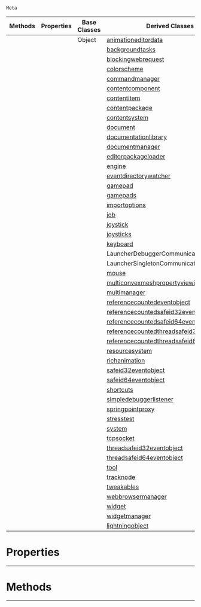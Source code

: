  `Meta`

|Methods|Properties|Base Classes|Derived Classes|
|---|---|---|---|
| | |Object|[animationeditordata](https://github.com/dragonCASTjosh/PlasmaDocs/blob/master/code_reference/class_reference/animationeditordata.markdown)|
| | | |[backgroundtasks](https://github.com/dragonCASTjosh/PlasmaDocs/blob/master/code_reference/class_reference/backgroundtasks.markdown)|
| | | |[blockingwebrequest](https://github.com/dragonCASTjosh/PlasmaDocs/blob/master/code_reference/class_reference/blockingwebrequest.markdown)|
| | | |[colorscheme](https://github.com/dragonCASTjosh/PlasmaDocs/blob/master/code_reference/class_reference/colorscheme.markdown)|
| | | |[commandmanager](https://github.com/dragonCASTjosh/PlasmaDocs/blob/master/code_reference/class_reference/commandmanager.markdown)|
| | | |[contentcomponent](https://github.com/dragonCASTjosh/PlasmaDocs/blob/master/code_reference/class_reference/contentcomponent.markdown)|
| | | |[contentitem](https://github.com/dragonCASTjosh/PlasmaDocs/blob/master/code_reference/class_reference/contentitem.markdown)|
| | | |[contentpackage](https://github.com/dragonCASTjosh/PlasmaDocs/blob/master/code_reference/class_reference/contentpackage.markdown)|
| | | |[contentsystem](https://github.com/dragonCASTjosh/PlasmaDocs/blob/master/code_reference/class_reference/contentsystem.markdown)|
| | | |[document](https://github.com/dragonCASTjosh/PlasmaDocs/blob/master/code_reference/class_reference/document.markdown)|
| | | |[documentationlibrary](https://github.com/dragonCASTjosh/PlasmaDocs/blob/master/code_reference/class_reference/documentationlibrary.markdown)|
| | | |[documentmanager](https://github.com/dragonCASTjosh/PlasmaDocs/blob/master/code_reference/class_reference/documentmanager.markdown)|
| | | |[editorpackageloader](https://github.com/dragonCASTjosh/PlasmaDocs/blob/master/code_reference/class_reference/editorpackageloader.markdown)|
| | | |[engine](https://github.com/dragonCASTjosh/PlasmaDocs/blob/master/code_reference/class_reference/engine.markdown)|
| | | |[eventdirectorywatcher](https://github.com/dragonCASTjosh/PlasmaDocs/blob/master/code_reference/class_reference/eventdirectorywatcher.markdown)|
| | | |[gamepad](https://github.com/dragonCASTjosh/PlasmaDocs/blob/master/code_reference/class_reference/gamepad.markdown)|
| | | |[gamepads](https://github.com/dragonCASTjosh/PlasmaDocs/blob/master/code_reference/class_reference/gamepads.markdown)|
| | | |[importoptions](https://github.com/dragonCASTjosh/PlasmaDocs/blob/master/code_reference/class_reference/importoptions.markdown)|
| | | |[job](https://github.com/dragonCASTjosh/PlasmaDocs/blob/master/code_reference/class_reference/job.markdown)|
| | | |[joystick](https://github.com/dragonCASTjosh/PlasmaDocs/blob/master/code_reference/class_reference/joystick.markdown)|
| | | |[joysticks](https://github.com/dragonCASTjosh/PlasmaDocs/blob/master/code_reference/class_reference/joysticks.markdown)|
| | | |[keyboard](https://github.com/dragonCASTjosh/PlasmaDocs/blob/master/code_reference/class_reference/keyboard.markdown)|
| | | |LauncherDebuggerCommunication|
| | | |LauncherSingletonCommunication|
| | | |[mouse](https://github.com/dragonCASTjosh/PlasmaDocs/blob/master/code_reference/class_reference/mouse.markdown)|
| | | |[multiconvexmeshpropertyviewinfo](https://github.com/dragonCASTjosh/PlasmaDocs/blob/master/code_reference/class_reference/multiconvexmeshpropertyviewinfo.markdown)|
| | | |[multimanager](https://github.com/dragonCASTjosh/PlasmaDocs/blob/master/code_reference/class_reference/multimanager.markdown)|
| | | |[referencecountedeventobject](https://github.com/dragonCASTjosh/PlasmaDocs/blob/master/code_reference/class_reference/referencecountedeventobject.markdown)|
| | | |[referencecountedsafeid32eventobject](https://github.com/dragonCASTjosh/PlasmaDocs/blob/master/code_reference/class_reference/referencecountedsafeid32eventobject.markdown)|
| | | |[referencecountedsafeid64eventobject](https://github.com/dragonCASTjosh/PlasmaDocs/blob/master/code_reference/class_reference/referencecountedsafeid64eventobject.markdown)|
| | | |[referencecountedthreadsafeid32eventobject](https://github.com/dragonCASTjosh/PlasmaDocs/blob/master/code_reference/class_reference/referencecountedthreadsafeid32eventobject.markdown)|
| | | |[referencecountedthreadsafeid64eventobject](https://github.com/dragonCASTjosh/PlasmaDocs/blob/master/code_reference/class_reference/referencecountedthreadsafeid64eventobject.markdown)|
| | | |[resourcesystem](https://github.com/dragonCASTjosh/PlasmaDocs/blob/master/code_reference/class_reference/resourcesystem.markdown)|
| | | |[richanimation](https://github.com/dragonCASTjosh/PlasmaDocs/blob/master/code_reference/class_reference/richanimation.markdown)|
| | | |[safeid32eventobject](https://github.com/dragonCASTjosh/PlasmaDocs/blob/master/code_reference/class_reference/safeid32eventobject.markdown)|
| | | |[safeid64eventobject](https://github.com/dragonCASTjosh/PlasmaDocs/blob/master/code_reference/class_reference/safeid64eventobject.markdown)|
| | | |[shortcuts](https://github.com/dragonCASTjosh/PlasmaDocs/blob/master/code_reference/class_reference/shortcuts.markdown)|
| | | |[simpledebuggerlistener](https://github.com/dragonCASTjosh/PlasmaDocs/blob/master/code_reference/class_reference/simpledebuggerlistener.markdown)|
| | | |[springpointproxy](https://github.com/dragonCASTjosh/PlasmaDocs/blob/master/code_reference/class_reference/springpointproxy.markdown)|
| | | |[stresstest](https://github.com/dragonCASTjosh/PlasmaDocs/blob/master/code_reference/class_reference/stresstest.markdown)|
| | | |[system](https://github.com/dragonCASTjosh/PlasmaDocs/blob/master/code_reference/class_reference/system.markdown)|
| | | |[tcpsocket](https://github.com/dragonCASTjosh/PlasmaDocs/blob/master/code_reference/class_reference/tcpsocket.markdown)|
| | | |[threadsafeid32eventobject](https://github.com/dragonCASTjosh/PlasmaDocs/blob/master/code_reference/class_reference/threadsafeid32eventobject.markdown)|
| | | |[threadsafeid64eventobject](https://github.com/dragonCASTjosh/PlasmaDocs/blob/master/code_reference/class_reference/threadsafeid64eventobject.markdown)|
| | | |[tool](https://github.com/dragonCASTjosh/PlasmaDocs/blob/master/code_reference/class_reference/tool.markdown)|
| | | |[tracknode](https://github.com/dragonCASTjosh/PlasmaDocs/blob/master/code_reference/class_reference/tracknode.markdown)|
| | | |[tweakables](https://github.com/dragonCASTjosh/PlasmaDocs/blob/master/code_reference/class_reference/tweakables.markdown)|
| | | |[webbrowsermanager](https://github.com/dragonCASTjosh/PlasmaDocs/blob/master/code_reference/class_reference/webbrowsermanager.markdown)|
| | | |[widget](https://github.com/dragonCASTjosh/PlasmaDocs/blob/master/code_reference/class_reference/widget.markdown)|
| | | |[widgetmanager](https://github.com/dragonCASTjosh/PlasmaDocs/blob/master/code_reference/class_reference/widgetmanager.markdown)|
| | | |[lightningobject](https://github.com/dragonCASTjosh/PlasmaDocs/blob/master/code_reference/class_reference/lightningobject.markdown)|


 #  Properties


---  
 #  Methods


---  
 

 